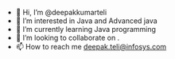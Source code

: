 - 👋 Hi, I’m @deepakkumarteli
- 👀 I’m interested in Java and Advanced java
- 🌱 I’m currently learning Java programming
- 💞️ I’m looking to collaborate on .
- 📫 How to reach me deepak.teli@infosys.com

<!---
deepakkumarteli/deepakkumarteli is a ✨ special ✨ repository because its `README.md` (this file) appears on your GitHub profile.
You can click the Preview link to take a look at your changes.
--->
